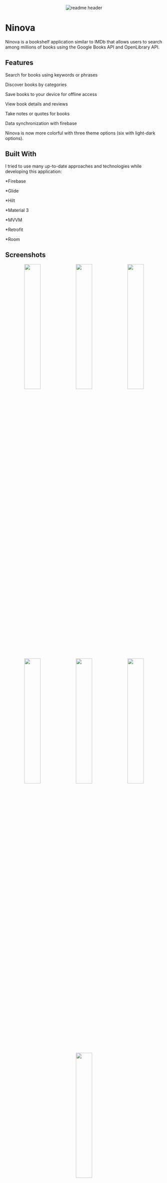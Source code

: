 <p align="center">
  <img src="https://lh3.googleusercontent.com/M9iR9p8ZS_8GS2GMD5QK--_LvCaJ8Oplk0g9XMHN78Uf5eCw0pdAV6KSw0dO5RW9MJk" alt="readme header"/>
</p>

# Ninova
Ninova is a bookshelf application similar to IMDb that allows users to search among millions of books using the Google Books API and OpenLibrary API.

## Features
Search for books using keywords or phrases

Discover books by categories

Save books to your device for offline access

View book details and reviews

Take notes or quotes for books

Data synchronization with firebase

Ninova is now more colorful with three theme options (six with light-dark options).

## Built With

I tried to use many up-to-date approaches and technologies while developing this application:

*Firebase

*Glide

*Hilt

*Material 3

*MVVM

*Retrofit

*Room

## Screenshots

<p align="center" width="100%">
    <img width="32%" src="https://play-lh.googleusercontent.com/wO51yqgtQWsq_b-tjbDVssdZhWsAvtQVM5j7SvhPPazNrr5p_egihsK1e9_1sFXRJQ=w5120-h2880-rw">
    <img width="32%" src="https://play-lh.googleusercontent.com/RycVbpkFUwnnERhMSVI-6aNdE3Q_me7aw23pEcsy4CfrMqZLTTzQNS7D8LxzoYs3aCk=w5120-h2880-rw">
    <img width="32%" src="https://play-lh.googleusercontent.com/hZQSa2mUJfbmQUVcoLB16T-kwG0ZBPt20cmTWe3ycH9Ti-s37t0NVkkHUwNJaa637w=w5120-h2880-rw">
</p>

<p align="center" width="100%">
    <img width="32%" src="https://play-lh.googleusercontent.com/cD_7ngp3NzwhjBJ9nKbiuuR-3X-kBeZjclvR_geqvhuZbTMW4Yy2gQ2ygDFuywZHFipB=w5120-h2880-rw">
    <img width="32%" src="https://play-lh.googleusercontent.com/88vopCKzYBZjT0faLTujxc8VunQpkaaCqV8JOc-r9YfT5HyYhuhCS5xkqRJr6enzoT0=w5120-h2880-rw">
    <img width="32%" src="https://play-lh.googleusercontent.com/gNsfigQmDdh-nDV5_cGYtgZfSyth5gIVKyX1cZHMyrdU-33jpuio4d7iAq1NnKrDrpf6=w5120-h2880-rw">
</p>

<p align="center" width="100%">
    <img width="32%" src="https://play-lh.googleusercontent.com/NfEpG0-Msj0CR-mx2BcxgbBmOM2vmXSuuJV11O3FzqoQaTAIGpzmtVPfC6dbgEdO1ao=w5120-h2880-rw">
</p>

## Credits

*[Firebase](https://firebase.google.com/)
*[Glide](https://github.com/bumptech/glide)
*[Google Books API](https://developers.google.com/books)
*[Link Builder](https://github.com/klinker24/Android-TextView-LinkBuilder)
*[Lottie](https://lottiefiles.com/)
*[Retrofit](https://square.github.io/retrofit/)
